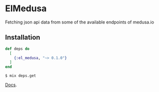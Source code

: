 # ElMedusa

Fetching json api data from some of the available endpoints of medusa.io

## Installation

```elixir
def deps do
  [
    {:el_medusa, "~> 0.1.0"}
  ]
end
```

`$ mix deps.get`

[Docs](https://hexdocs.pm/el_medusa).
